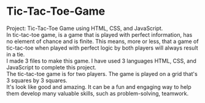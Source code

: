 # Tic-Tac-Toe-Game
Project: Tic-Tac-Toe Game using HTML, CSS, and JavaScript.
<br>
In tic-tac-toe game, is a game that is played with perfect information, has no element of chance and is finite. This means, more or less, that a game of tic-tac-toe when played with perfect logic by both players will always result in a tie.
<br>
I made 3 files to make this game. I have used 3 languages HTML, CSS, and JavaScript to complete this project.
<br>
The tic-tac-toe game is for two players. The game is played on a grid that's 3 squares by 3 squares. 
<br>
It's  look like good and amazing. It can be a fun and engaging way to help them develop many valuable skills, such as problem-solving, teamwork.
